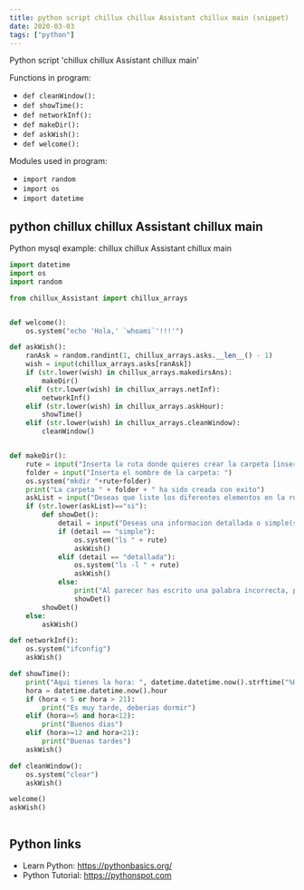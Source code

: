 ```yaml
---
title: python script chillux chillux Assistant chillux main (snippet)
date: 2020-03-03
tags: ["python"]
---
```

Python script 'chillux chillux Assistant chillux main'

Functions in program: 
* `def cleanWindow():`
* `def showTime():`
* `def networkInf():`
* `def makeDir():`
* `def askWish():`
* `def welcome():`

Modules used in program: 
* `import random`
* `import os`
* `import datetime`

## python chillux chillux Assistant chillux main

Python mysql example: chillux chillux Assistant chillux main

```python
import datetime
import os
import random

from chillux_Assistant import chillux_arrays


def welcome():
    os.system("echo 'Hola,' `whoami`'!!!'")

def askWish():
    ranAsk = random.randint(1, chillux_arrays.asks.__len__() - 1)
    wish = input(chillux_arrays.asks[ranAsk])
    if (str.lower(wish) in chillux_arrays.makedirsAns):
        makeDir()
    elif (str.lower(wish) in chillux_arrays.netInf):
        networkInf()
    elif (str.lower(wish) in chillux_arrays.askHour):
        showTime()
    elif (str.lower(wish) in chillux_arrays.cleanWindow):
        cleanWindow()


def makeDir():
    rute = input("Inserta la ruta donde quieres crear la carpeta [inserta '/' luego del ultimo elemento de la ruta]: ")
    folder = input("Inserta el nombre de la carpeta: ")
    os.system("mkdir "+rute+folder)
    print("La carpeta " + folder + " ha sido creada con exito")
    askList = input("Deseas que liste los diferentes elementos en la ruta especificada?[si/no]: ")
    if (str.lower(askList)=="si"):
        def showDet():
            detail = input("Deseas una informacion detallada o simple(solo los nombres de las carpetas)[detallada/simple]: ")
            if (detail == "simple"):
                os.system("ls " + rute)
                askWish()
            elif (detail == "detallada"):
                os.system("ls -l " + rute)
                askWish()
            else:
                print("Al parecer has escrito una palabra incorrecta, por favor vuelve a insertar la palabra")
                showDet()
        showDet()
    else:
        askWish()

def networkInf():
    os.system("ifconfig")
    askWish()

def showTime():
    print("Aqui tienes la hora: ", datetime.datetime.now().strftime("%H:%M:%S"))
    hora = datetime.datetime.now().hour
    if (hora < 5 or hora > 21):
        print("Es muy tarde, deberias dormir")
    elif (hora>=5 and hora<12):
        print("Buenos dias")
    elif (hora>=12 and hora<21):
        print("Buenas tardes")
    askWish()

def cleanWindow():
    os.system("clear")
    askWish()

welcome()
askWish()



```

## Python links

- Learn Python: https://pythonbasics.org/
- Python Tutorial: https://pythonspot.com
